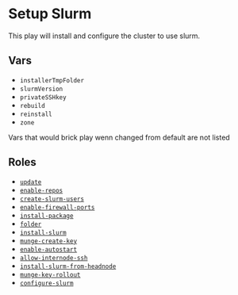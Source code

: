# Setup Slurm
This play will install and configure the cluster to use slurm. 

## Vars
- `installerTmpFolder`
- `slurmVersion`
- `privateSSHkey`
- `rebuild`
- `reinstall`
- `zone`



Vars that would brick play wenn changed from default are not listed

## Roles
- [`update`](../../roles/update)
- [`enable-repos`](../../roles/enable-repos)
- [`create-slurm-users`](../../roles/create-slurm-users`)
- [`enable-firewall-ports`](../../roles/enable-firewall-ports)
- [`install-package`](../../roles/install-package)
- [`folder`](../../foleder)
- [`install-slurm`](../../install-slurm)
- [`munge-create-key`](../../munge-create-key)
- [`enable-autostart`](../../enable-autostart)
- [`allow-internode-ssh`](../../allow-internode-ssh)
- [`install-slurm-from-headnode`](../../install-slrum-from-head)
- [`munge-key-rollout`](../../munge-key-rollout)
- [`configure-slurm`](../../configure-slurm)
